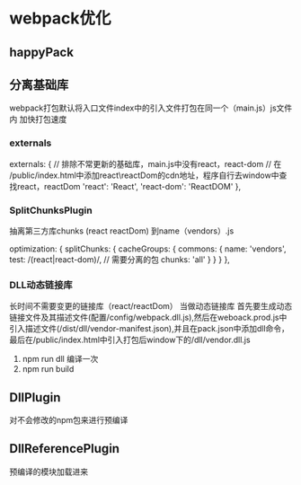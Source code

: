 # webpack优化

## happyPack

## 分离基础库

webpack打包默认将入口文件index中的引入文件打包在同一个（main.js）js文件内
加快打包速度

### externals

externals: {
  // 排除不常更新的基础库，main.js中没有react，react-dom
  // 在 /public/index.html中添加react\reactDom的cdn地址，程序自行去window中查找react，reactDom
  'react': 'React',
  'react-dom': 'ReactDOM'
},

### SplitChunksPlugin

抽离第三方库chunks (react reactDom) 到name（vendors）.js

optimization: {
    splitChunks: {
      cacheGroups: {
        commons: {
          name: 'vendors',
          test: /(react|react-dom)/,   // 需要分离的包
          chunks: 'all'
        }
      }
    }
  },

### DLL动态链接库

长时间不需要变更的链接库（react/reactDom） 当做动态链接库
首先要生成动态链接文件及其描述文件(配置/config/webpack.dll.js),然后在weboack.prod.js中引入描述文件(/dist/dll/vendor-manifest.json),并且在pack.json中添加dll命令，最后在/public/index.html中引入打包后window下的/dll/vendor.dll.js

1. npm run dll 编译一次
2. npm run build

## DllPlugin

对不会修改的npm包来进行预编译

## DllReferencePlugin

预编译的模块加载进来

